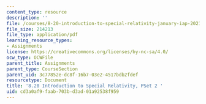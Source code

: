 ```yaml
---
content_type: resource
description: ''
file: /courses/8-20-introduction-to-special-relativity-january-iap-2021/cd3a0af9faab703bd3ad01a92538f959_MIT8_20iap21_pset2.pdf
file_size: 214213
file_type: application/pdf
learning_resource_types:
- Assignments
license: https://creativecommons.org/licenses/by-nc-sa/4.0/
ocw_type: OCWFile
parent_title: Assignments
parent_type: CourseSection
parent_uid: 3c77852e-dc8f-16b7-03e2-4517bdb2fdef
resourcetype: Document
title: '8.20 Introduction to Special Relativity, PSet 2 '
uid: cd3a0af9-faab-703b-d3ad-01a92538f959
---
```

